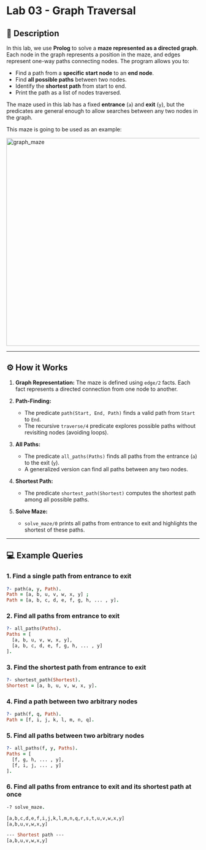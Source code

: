 # Lab 03 - Graph Traversal

## 📖 Description

In this lab, we use **Prolog** to solve a **maze represented as a directed graph**. Each node in the graph represents a position in the maze, and edges represent one-way paths connecting nodes. The program allows you to:

* Find a path from a **specific start node** to an **end node**.
* Find **all possible paths** between two nodes.
* Identify the **shortest path** from start to end.
* Print the path as a list of nodes traversed.

The maze used in this lab has a fixed **entrance** (`a`) and **exit** (`y`), but the predicates are general enough to allow searches between any two nodes in the graph.

This maze is going to be used as an example:

<img width="893" height="542" alt="graph_maze" src="https://github.com/user-attachments/assets/4dc21144-8b7a-4161-80a2-0013bcdf3efe" />


---

## ⚙️ How it Works

1. **Graph Representation:** The maze is defined using `edge/2` facts. Each fact represents a directed connection from one node to another.
2. **Path-Finding:**

   * The predicate `path(Start, End, Path)` finds a valid path from `Start` to `End`.
   * The recursive `traverse/4` predicate explores possible paths without revisiting nodes (avoiding loops).
3. **All Paths:**

   * The predicate `all_paths(Paths)` finds all paths from the entrance (`a`) to the exit (`y`).
   * A generalized version can find all paths between any two nodes.
4. **Shortest Path:**

   * The predicate `shortest_path(Shortest)` computes the shortest path among all possible paths.
5. **Solve Maze:**

   * `solve_maze/0` prints all paths from entrance to exit and highlights the shortest of these paths.

---

## 💻 Example Queries

### 1. Find a single path from entrance to exit

```prolog
?- path(a, y, Path).
Path = [a, b, u, v, w, x, y] ;
Path = [a, b, c, d, e, f, g, h, ... , y].
```

### 2. Find all paths from entrance to exit

```prolog
?- all_paths(Paths).
Paths = [
  [a, b, u, v, w, x, y],
  [a, b, c, d, e, f, g, h, ... , y]
].
```

### 3. Find the shortest path from entrance to exit

```prolog
?- shortest_path(Shortest).
Shortest = [a, b, u, v, w, x, y].
```

### 4. Find a path between two arbitrary nodes

```prolog
?- path(f, q, Path).
Path = [f, i, j, k, l, m, n, q].
```

### 5. Find all paths between two arbitrary nodes

```prolog
?- all_paths(f, y, Paths).
Paths = [
  [f, g, h, ... , y],
  [f, i, j, ... , y]
].
```
### 6. Find all paths from entrance to exit and its shortest path at once

```prolog
-? solve_maze.

[a,b,c,d,e,f,i,j,k,l,m,n,q,r,s,t,u,v,w,x,y]
[a,b,u,v,w,x,y]

--- Shortest path ---
[a,b,u,v,w,x,y]
```
